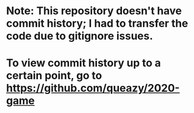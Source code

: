# Note: This repository doesn't have commit history; I had to transfer the code due to gitignore issues.
# To view commit history up to a certain point, go to https://github.com/queazy/2020-game
